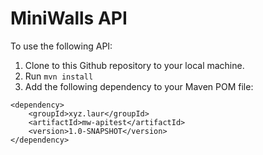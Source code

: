 # MiniWalls API

To use the following API:
1. Clone to this Github repository to your local machine.
2. Run `mvn install`
3. Add the following dependency to your Maven POM file:
```
<dependency>
    <groupId>xyz.laur</groupId>
    <artifactId>mw-apitest</artifactId>
    <version>1.0-SNAPSHOT</version>
</dependency>
```
